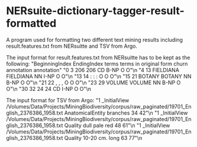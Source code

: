 # NERsuite-dictionary-tagger-result-formatted
A program used for formatting two different text mining results including result.features.txt from NERsuitte and TSV from Argo.

The input format for result.features.txt from NERsuitte has to be kept as the following:
"BeginningIndex </tab> EndingIndex </tab> terms </tab> terms in original form </tab> churn </tab> annotation </tab> annotation"
"0	3	206	206	CD	B-NP	O	O"\\n
"4	13	FIELDIANA	FIELDIANA	NN	I-NP	O	O"\\n
"13	14	:	:	:	O	O	O"\\n
"15	21	BOTANY	BOTANY	NN	B-NP	O	O"\\n
"21	22	,	,	,	O	O	O"\\n
"23	29	VOLUME	VOLUME	NN	B-NP	O	O"\\n
"30	32	24	24	CD	I-NP	O	O"\\n

The input format for TSV from Argo:
"1	_InitialView	/Volumes/Data/Projects/MiningBiodiversity/corpus/raw_paginated/19701_English_2376386_1958.txt	AnatomicalEntity	branches	34	42"\\n
"1	_InitialView	/Volumes/Data/Projects/MiningBiodiversity/corpus/raw_paginated/19701_English_2376386_1958.txt	Quality	dull pale red	48	61"\\n
"1	_InitialView	/Volumes/Data/Projects/MiningBiodiversity/corpus/raw_paginated/19701_English_2376386_1958.txt	Quality	10-20 cm. long	63	77"\\n
